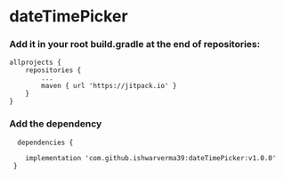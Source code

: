 # dateTimePicker

### Add it in your root build.gradle at the end of repositories:

	allprojects {
		repositories {
			...
			maven { url 'https://jitpack.io' }
		}
	}
  
### Add the dependency
  
      dependencies {
	        
		implementation 'com.github.ishwarverma39:dateTimePicker:v1.0.0'
     }
